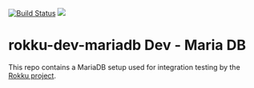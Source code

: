 [![Build Status](https://travis-ci.org/ing-bank/rokku-dev-mariadb.svg?branch=master)](https://travis-ci.org/ing-bank/rokku-dev-mariadb)
[![](https://images.microbadger.com/badges/image/wbaa/rokku-dev-mariadb:latest.svg)](https://microbadger.com/images/wbaa/rokku-dev-mariadb:latest)


# rokku-dev-mariadb Dev - Maria DB

This repo contains a MariaDB setup used for integration testing by the [Rokku project](https://github.com/ing-bank/rokku).

